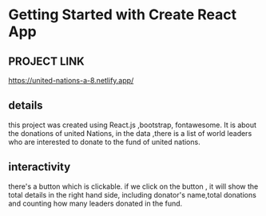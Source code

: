 # Getting Started with Create React App

## PROJECT LINK

https://united-nations-a-8.netlify.app/

## details

this project was created using React.js ,bootstrap, fontawesome. It is about the donations of united Nations, in the data ,there is a list of world leaders who are interested to donate to the fund of united nations.

## interactivity

there's a button which is clickable. if we click on the button , it will show the total details in the right hand side, including donator's name,total donations and counting how many leaders donated in the fund.
